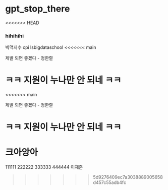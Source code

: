 # gpt_stop_there

<<<<<<< HEAD
### hihihihi    
빅맥지수
cpi 
lsbigdataschool
<<<<<<< main

제발 되면 좋겠다 - 정한렬

ㅋㅋ 지원이 누나만 안 되네 ㅋㅋ
=======
<<<<<<< main

제발 되면 좋겠다 - 정한렬

ㅋㅋ 지원이 누나만 안 되네 ㅋㅋ
=======
크아앙아
=======
111111
222222
333333
444444
이재준
>>>>>>> 5d9276409ec7a3038889005658d457c55adb4fc
